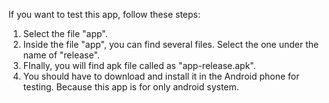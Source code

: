 If you want to test this app, follow these steps:

1. Select the file "app".
2. Inside the file "app", you can find several files. Select the one under the name of "release".
3. FInally, you will find apk file called as "app-release.apk".
4. You should have to download and install it in the Android phone for testing. Because this app is for only android system.
